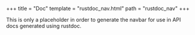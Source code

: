 +++
title = "Doc"
template = "rustdoc_nav.html"
path = "rustdoc_nav"
+++

This is only a placeholder in order to generate the navbar for use in API docs generated using rustdoc.
